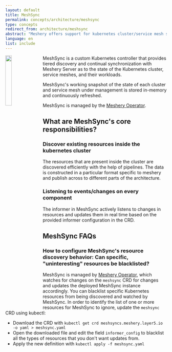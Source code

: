 ```yaml
---
layout: default
title: MeshSync
permalink: concepts/architecture/meshsync
type: concepts
redirect_from: architecture/meshsync
abstract: "Meshery offers support for kubernetes cluster/service mesh state synchronization with the help of MeshSync."
language: en
list: include
---
```


<p>
<img src="{{site.baseurl}}/assets/img/meshsync/meshsync.svg" align="left" style="margin-right:1rem;margin-bottom:.5rem;" width="20%" />

MeshSync is a custom Kubernetes controller that provides tiered discovery and continual synchronization with Meshery Server as to the state of the Kubernetes cluster, service meshes, and their workloads.

</p>

MeshSync's working snapshot of the state of each cluster and service mesh under management is stored in-memory and continuously refreshed.

MeshSync is managed by the <a href="{{site.baseurl}}/concepts/architecture/operator">Meshery Operator</a>.

## What are MeshSync's core responsibilities?

### Discover existing resources inside the kubernetes cluster

The resources that are present inside the cluster are discovered efficiently with the help of pipelines. The data is constructed in a particular format specific to meshery and publish across to different parts of the architecture.

### Listening to events/changes on every component

The informer in MeshSync actively listens to changes in resources and updates them in real time based on the provided informer 
configuration in the CRD.

## MeshSync FAQs

### How to configure MeshSync's resource discovery behavior: Can specific, "uninteresting" resources be blacklisted?  

MeshSync is managed by [Meshery Operator]({{site.baseurl}}/concepts/architecture/operator), which watches for changes on the `meshsync` CRD for changes and updates the deployed MeshSync instance accordingly. You can blacklist specific Kubernetes resources from being discovered and watched by MeshSync. In order to identify the list of one or more resources for MeshSync to ignore, update the `meshsync` CRD using kubectl:

- Download the CRD with `kubectl get crd meshsyncs.meshery.layer5.io -o yaml > meshsync.yaml`
- Open the downloaded file and edit the field `informer_config` to blacklist all the types of resources that you don't want updates from.
- Apply the new definition with `kubectl apply -f meshsync.yaml` 

